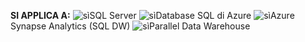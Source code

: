 <Token>**SI APPLICA A:** ![sì](media/yes.png)SQL Server ![sì](media/yes.png)Database SQL di Azure ![sì](media/yes.png)Azure Synapse Analytics (SQL DW) ![sì](media/yes.png)Parallel Data Warehouse </Token>

